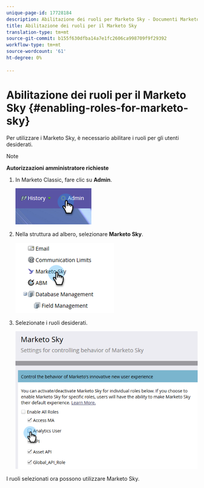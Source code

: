 ```yaml
---
unique-page-id: 17728184
description: Abilitazione dei ruoli per Marketo Sky - Documenti Marketo - Documentazione prodotto
title: Abilitazione dei ruoli per il Marketo Sky
translation-type: tm+mt
source-git-commit: b155f630dfba14a7e1fc2606ca998709f9f29392
workflow-type: tm+mt
source-wordcount: '61'
ht-degree: 0%

---
```



# Abilitazione dei ruoli per il Marketo Sky {#enabling-roles-for-marketo-sky}

Per utilizzare i Marketo Sky, è necessario abilitare i ruoli per gli utenti desiderati.

>[!NOTE]
>
>**Autorizzazioni amministratore richieste**

1. In Marketo Classic, fare clic su **Admin**.

   ![](assets/enabling-roles-for-marketo-sky-1.png)

1. Nella struttura ad albero, selezionare **Marketo Sky**.

   ![](assets/enabling-roles-for-marketo-sky-2.png)

1. Selezionate i ruoli desiderati.

   ![](assets/enabling-roles-for-marketo-sky-3.png)

I ruoli selezionati ora possono utilizzare Marketo Sky.

